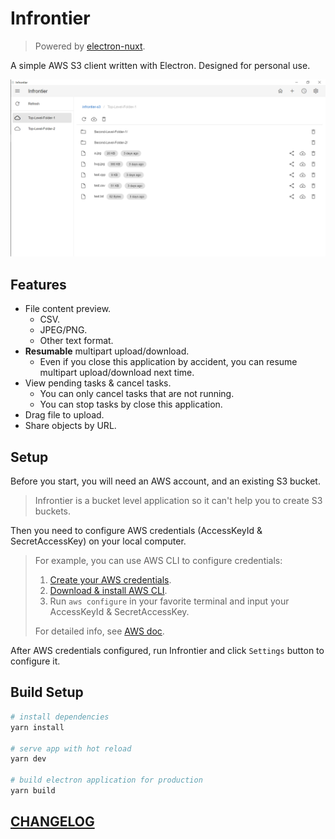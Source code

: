 # Infrontier

> Powered by [electron-nuxt](https://github.com/michalzaq12/electron-nuxt).

A simple AWS S3 client written with Electron. Designed for personal use.

![preview](img/index.png)

## Features

- File content preview.
  - CSV.
  - JPEG/PNG.
  - Other text format.
- **Resumable** multipart upload/download.
  - Even if you close this application by accident, you can resume multipart upload/download next time.
- View pending tasks & cancel tasks.
  - You can only cancel tasks that are not running.
  - You can stop tasks by close this application.
- Drag file to upload.
- Share objects by URL.

## Setup

Before you start, you will need an AWS account, and an existing S3 bucket.

> Infrontier is a bucket level application so it can't help you to create S3 buckets.

Then you need to configure AWS credentials (AccessKeyId & SecretAccessKey) on your local computer.

> For example, you can use AWS CLI to configure credentials:
>
> 1. [Create your AWS credentials](https://docs.aws.amazon.com/cli/latest/userguide/cli-configure-quickstart.html#cli-configure-quickstart-creds).
> 2. [Download & install AWS CLI](https://docs.aws.amazon.com/cli/latest/userguide/getting-started-install.html).
> 3. Run `aws configure` in your favorite terminal and input your AccessKeyId & SecretAccessKey.
>
> For detailed info, see [AWS doc](https://docs.aws.amazon.com/cli/latest/userguide/cli-chap-configure.html).

After AWS credentials configured, run Infrontier and click `Settings` button to configure it.

## Build Setup

```bash
# install dependencies
yarn install

# serve app with hot reload
yarn dev

# build electron application for production
yarn build
```

## [CHANGELOG](https://github.com/DiscreteTom/Infrontier/blob/main/CHANGELOG.md)
